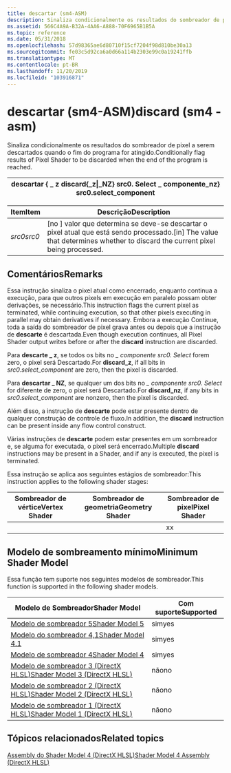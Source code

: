 ```yaml
---
title: descartar (sm4-ASM)
description: Sinaliza condicionalmente os resultados do sombreador de pixel a serem descartados quando o fim do programa for atingido.
ms.assetid: 566C4A9A-B32A-4AA6-A888-70F6965B1B5A
ms.topic: reference
ms.date: 05/31/2018
ms.openlocfilehash: 57d98365ae6d80710f15cf7204f98d810be30a13
ms.sourcegitcommit: fe03c5d92ca6a0d66a114b2303e99c0a19241ffb
ms.translationtype: MT
ms.contentlocale: pt-BR
ms.lasthandoff: 11/20/2019
ms.locfileid: "103916871"
---
```

# <a name="discard-sm4---asm"></a><span data-ttu-id="bbc5b-103">descartar (sm4-ASM)</span><span class="sxs-lookup"><span data-stu-id="bbc5b-103">discard (sm4 - asm)</span></span>

<span data-ttu-id="bbc5b-104">Sinaliza condicionalmente os resultados do sombreador de pixel a serem descartados quando o fim do programa for atingido.</span><span class="sxs-lookup"><span data-stu-id="bbc5b-104">Conditionally flag results of Pixel Shader to be discarded when the end of the program is reached.</span></span>



| <span data-ttu-id="bbc5b-105">descartar { \_ z </span><span class="sxs-lookup"><span data-stu-id="bbc5b-105">discard{\_z</span></span>\|<span data-ttu-id="bbc5b-106">\_NZ} src0. Select \_ componente</span><span class="sxs-lookup"><span data-stu-id="bbc5b-106">\_nz} src0.select\_component</span></span> |
|-------------------------------------------|



 



| <span data-ttu-id="bbc5b-107">Item</span><span class="sxs-lookup"><span data-stu-id="bbc5b-107">Item</span></span>                                                            | <span data-ttu-id="bbc5b-108">Descrição</span><span class="sxs-lookup"><span data-stu-id="bbc5b-108">Description</span></span>                                                                                       |
|-----------------------------------------------------------------|---------------------------------------------------------------------------------------------------|
| <span data-ttu-id="bbc5b-109"><span id="src0"></span><span id="SRC0"></span>*src0*</span><span class="sxs-lookup"><span data-stu-id="bbc5b-109"><span id="src0"></span><span id="SRC0"></span>*src0*</span></span><br/> | <span data-ttu-id="bbc5b-110">\[no \] valor que determina se deve-se descartar o pixel atual que está sendo processado.</span><span class="sxs-lookup"><span data-stu-id="bbc5b-110">\[in\] The value that determines whether to discard the current pixel being processed.</span></span><br/> |



 

## <a name="remarks"></a><span data-ttu-id="bbc5b-111">Comentários</span><span class="sxs-lookup"><span data-stu-id="bbc5b-111">Remarks</span></span>

<span data-ttu-id="bbc5b-112">Essa instrução sinaliza o pixel atual como encerrado, enquanto continua a execução, para que outros pixels em execução em paralelo possam obter derivações, se necessário.</span><span class="sxs-lookup"><span data-stu-id="bbc5b-112">This instruction flags the current pixel as terminated, while continuing execution, so that other pixels executing in parallel may obtain derivatives if necessary.</span></span> <span data-ttu-id="bbc5b-113">Embora a execução Continue, toda a saída do sombreador de pixel grava antes ou depois que a instrução de **descarte** é descartada.</span><span class="sxs-lookup"><span data-stu-id="bbc5b-113">Even though execution continues, all Pixel Shader output writes before or after the **discard** instruction are discarded.</span></span>

<span data-ttu-id="bbc5b-114">Para **descarte \_ z**, se todos os bits no *\_ componente src0. Select* forem zero, o pixel será Descartado.</span><span class="sxs-lookup"><span data-stu-id="bbc5b-114">For **discard\_z**, if all bits in *src0.select\_component* are zero, then the pixel is discarded.</span></span>

<span data-ttu-id="bbc5b-115">Para **descartar \_ NZ**, se qualquer um dos bits no *\_ componente src0. Select* for diferente de zero, o pixel será Descartado.</span><span class="sxs-lookup"><span data-stu-id="bbc5b-115">For **discard\_nz**, if any bits in *src0.select\_component* are nonzero, then the pixel is discarded.</span></span>

<span data-ttu-id="bbc5b-116">Além disso, a instrução de **descarte** pode estar presente dentro de qualquer construção de controle de fluxo.</span><span class="sxs-lookup"><span data-stu-id="bbc5b-116">In addition, the **discard** instruction can be present inside any flow control construct.</span></span>

<span data-ttu-id="bbc5b-117">Várias instruções de **descarte** podem estar presentes em um sombreador e, se alguma for executada, o pixel será encerrado.</span><span class="sxs-lookup"><span data-stu-id="bbc5b-117">Multiple **discard** instructions may be present in a Shader, and if any is executed, the pixel is terminated.</span></span>

<span data-ttu-id="bbc5b-118">Essa instrução se aplica aos seguintes estágios de sombreador:</span><span class="sxs-lookup"><span data-stu-id="bbc5b-118">This instruction applies to the following shader stages:</span></span>



| <span data-ttu-id="bbc5b-119">Sombreador de vértice</span><span class="sxs-lookup"><span data-stu-id="bbc5b-119">Vertex Shader</span></span> | <span data-ttu-id="bbc5b-120">Sombreador de geometria</span><span class="sxs-lookup"><span data-stu-id="bbc5b-120">Geometry Shader</span></span> | <span data-ttu-id="bbc5b-121">Sombreador de pixel</span><span class="sxs-lookup"><span data-stu-id="bbc5b-121">Pixel Shader</span></span> |
|---------------|-----------------|--------------|
|               |                 | <span data-ttu-id="bbc5b-122">x</span><span class="sxs-lookup"><span data-stu-id="bbc5b-122">x</span></span>            |



 

## <a name="minimum-shader-model"></a><span data-ttu-id="bbc5b-123">Modelo de sombreamento mínimo</span><span class="sxs-lookup"><span data-stu-id="bbc5b-123">Minimum Shader Model</span></span>

<span data-ttu-id="bbc5b-124">Essa função tem suporte nos seguintes modelos de sombreador.</span><span class="sxs-lookup"><span data-stu-id="bbc5b-124">This function is supported in the following shader models.</span></span>



| <span data-ttu-id="bbc5b-125">Modelo de Sombreador</span><span class="sxs-lookup"><span data-stu-id="bbc5b-125">Shader Model</span></span>                                              | <span data-ttu-id="bbc5b-126">Com suporte</span><span class="sxs-lookup"><span data-stu-id="bbc5b-126">Supported</span></span> |
|-----------------------------------------------------------|-----------|
| [<span data-ttu-id="bbc5b-127">Modelo de sombreador 5</span><span class="sxs-lookup"><span data-stu-id="bbc5b-127">Shader Model 5</span></span>](d3d11-graphics-reference-sm5.md)        | <span data-ttu-id="bbc5b-128">sim</span><span class="sxs-lookup"><span data-stu-id="bbc5b-128">yes</span></span>       |
| [<span data-ttu-id="bbc5b-129">Modelo do sombreador 4,1</span><span class="sxs-lookup"><span data-stu-id="bbc5b-129">Shader Model 4.1</span></span>](dx-graphics-hlsl-sm4.md)              | <span data-ttu-id="bbc5b-130">sim</span><span class="sxs-lookup"><span data-stu-id="bbc5b-130">yes</span></span>       |
| [<span data-ttu-id="bbc5b-131">Modelo de sombreador 4</span><span class="sxs-lookup"><span data-stu-id="bbc5b-131">Shader Model 4</span></span>](dx-graphics-hlsl-sm4.md)                | <span data-ttu-id="bbc5b-132">sim</span><span class="sxs-lookup"><span data-stu-id="bbc5b-132">yes</span></span>       |
| [<span data-ttu-id="bbc5b-133">Modelo de sombreador 3 (DirectX HLSL)</span><span class="sxs-lookup"><span data-stu-id="bbc5b-133">Shader Model 3 (DirectX HLSL)</span></span>](dx-graphics-hlsl-sm3.md) | <span data-ttu-id="bbc5b-134">não</span><span class="sxs-lookup"><span data-stu-id="bbc5b-134">no</span></span>        |
| [<span data-ttu-id="bbc5b-135">Modelo de sombreador 2 (DirectX HLSL)</span><span class="sxs-lookup"><span data-stu-id="bbc5b-135">Shader Model 2 (DirectX HLSL)</span></span>](dx-graphics-hlsl-sm2.md) | <span data-ttu-id="bbc5b-136">não</span><span class="sxs-lookup"><span data-stu-id="bbc5b-136">no</span></span>        |
| [<span data-ttu-id="bbc5b-137">Modelo de sombreador 1 (DirectX HLSL)</span><span class="sxs-lookup"><span data-stu-id="bbc5b-137">Shader Model 1 (DirectX HLSL)</span></span>](dx-graphics-hlsl-sm1.md) | <span data-ttu-id="bbc5b-138">não</span><span class="sxs-lookup"><span data-stu-id="bbc5b-138">no</span></span>        |



 

## <a name="related-topics"></a><span data-ttu-id="bbc5b-139">Tópicos relacionados</span><span class="sxs-lookup"><span data-stu-id="bbc5b-139">Related topics</span></span>

<dl> <dt>

[<span data-ttu-id="bbc5b-140">Assembly do Shader Model 4 (DirectX HLSL)</span><span class="sxs-lookup"><span data-stu-id="bbc5b-140">Shader Model 4 Assembly (DirectX HLSL)</span></span>](dx-graphics-hlsl-sm4-asm.md)
</dt> </dl>

 

 





